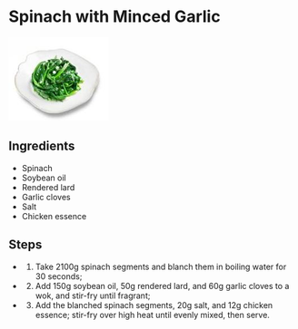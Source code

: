 # Spinach with Minced Garlic

![Spinach with Minced Garlic](../../images/%E8%92%9C%E6%B3%A5%E8%8F%A0%E8%8F%9C.jpg)


## Ingredients
- Spinach
- Soybean oil
- Rendered lard
- Garlic cloves
- Salt
- Chicken essence

## Steps
- 1. Take 2100g spinach segments and blanch them in boiling water for 30 seconds;
- 2. Add 150g soybean oil, 50g rendered lard, and 60g garlic cloves to a wok, and stir-fry until fragrant;
- 3. Add the blanched spinach segments, 20g salt, and 12g chicken essence; stir-fry over high heat until evenly mixed, then serve.